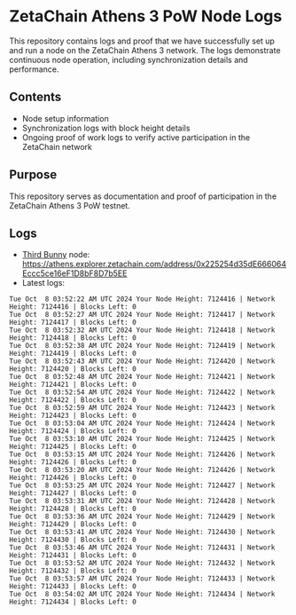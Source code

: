 # ZetaChain Athens 3 PoW Node Logs
This repository contains logs and proof that we have successfully set up and run a node on the ZetaChain Athens 3 network. The logs demonstrate continuous node operation, including synchronization details and performance.

## Contents
- Node setup information
- Synchronization logs with block height details
- Ongoing proof of work logs to verify active participation in the ZetaChain network

## Purpose
This repository serves as documentation and proof of participation in the ZetaChain Athens 3 PoW testnet.

## Logs

- [Third Bunny](https://thirdbunny.xyz/) node: https://athens.explorer.zetachain.com/address/0x225254d35dE666064Eccc5ce16eF1D8bF8D7b5EE
- Latest logs:
```
Tue Oct  8 03:52:22 AM UTC 2024 Your Node Height: 7124416 | Network Height: 7124416 | Blocks Left: 0
Tue Oct  8 03:52:27 AM UTC 2024 Your Node Height: 7124417 | Network Height: 7124417 | Blocks Left: 0
Tue Oct  8 03:52:32 AM UTC 2024 Your Node Height: 7124418 | Network Height: 7124418 | Blocks Left: 0
Tue Oct  8 03:52:38 AM UTC 2024 Your Node Height: 7124419 | Network Height: 7124419 | Blocks Left: 0
Tue Oct  8 03:52:43 AM UTC 2024 Your Node Height: 7124420 | Network Height: 7124420 | Blocks Left: 0
Tue Oct  8 03:52:48 AM UTC 2024 Your Node Height: 7124421 | Network Height: 7124421 | Blocks Left: 0
Tue Oct  8 03:52:54 AM UTC 2024 Your Node Height: 7124422 | Network Height: 7124422 | Blocks Left: 0
Tue Oct  8 03:52:59 AM UTC 2024 Your Node Height: 7124423 | Network Height: 7124423 | Blocks Left: 0
Tue Oct  8 03:53:04 AM UTC 2024 Your Node Height: 7124424 | Network Height: 7124424 | Blocks Left: 0
Tue Oct  8 03:53:10 AM UTC 2024 Your Node Height: 7124425 | Network Height: 7124425 | Blocks Left: 0
Tue Oct  8 03:53:15 AM UTC 2024 Your Node Height: 7124426 | Network Height: 7124426 | Blocks Left: 0
Tue Oct  8 03:53:20 AM UTC 2024 Your Node Height: 7124426 | Network Height: 7124426 | Blocks Left: 0
Tue Oct  8 03:53:25 AM UTC 2024 Your Node Height: 7124427 | Network Height: 7124427 | Blocks Left: 0
Tue Oct  8 03:53:31 AM UTC 2024 Your Node Height: 7124428 | Network Height: 7124428 | Blocks Left: 0
Tue Oct  8 03:53:36 AM UTC 2024 Your Node Height: 7124429 | Network Height: 7124429 | Blocks Left: 0
Tue Oct  8 03:53:41 AM UTC 2024 Your Node Height: 7124430 | Network Height: 7124430 | Blocks Left: 0
Tue Oct  8 03:53:46 AM UTC 2024 Your Node Height: 7124431 | Network Height: 7124431 | Blocks Left: 0
Tue Oct  8 03:53:52 AM UTC 2024 Your Node Height: 7124432 | Network Height: 7124432 | Blocks Left: 0
Tue Oct  8 03:53:57 AM UTC 2024 Your Node Height: 7124433 | Network Height: 7124433 | Blocks Left: 0
Tue Oct  8 03:54:02 AM UTC 2024 Your Node Height: 7124434 | Network Height: 7124434 | Blocks Left: 0
```
